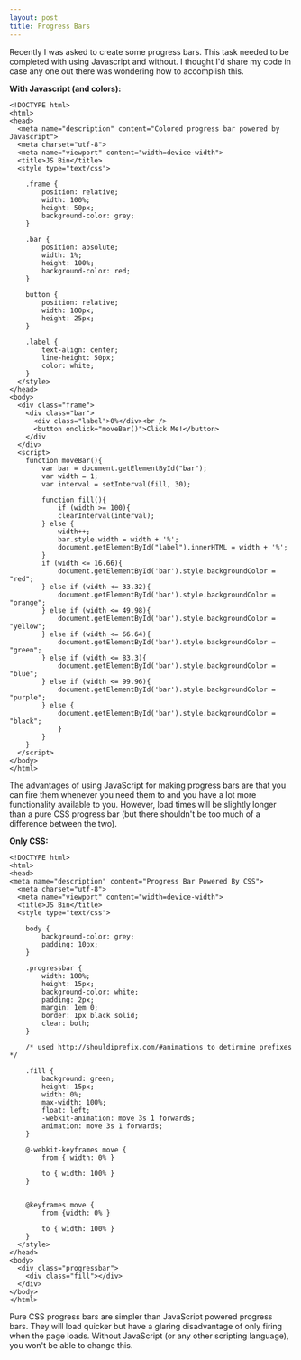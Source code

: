```yaml
---
layout: post
title: Progress Bars
---
```


Recently I was asked to create some progress bars. This task needed to be completed with using Javascript and without. I thought I'd share my code in case any one out there was wondering how to accomplish this. 

**With Javascript (and colors):**

```
<!DOCTYPE html>
<html>
<head>
  <meta name="description" content="Colored progress bar powered by Javascript">
  <meta charset="utf-8">
  <meta name="viewport" content="width=device-width">
  <title>JS Bin</title>
  <style type="text/css">

  	.frame {
  		position: relative;
  		width: 100%;
  		height: 50px;
  		background-color: grey;
	}

	.bar {
 	 	position: absolute;
  		width: 1%;
  		height: 100%;
  		background-color: red;
	}

	button {
  		position: relative;
  		width: 100px;
  		height: 25px;
	}

	.label {
  		text-align: center;
  		line-height: 50px;
  		color: white;
	}
  </style>
</head>
<body>
  <div class="frame">
    <div class="bar">
      <div class="label">0%</div><br />
      <button onclick="moveBar()">Click Me!</button>
    </div
  </div>
  <script>
  	function moveBar(){
  		var bar = document.getElementById("bar");
  		var width = 1;
  		var interval = setInterval(fill, 30);
  
  		function fill(){
    		if (width >= 100){
      		clearInterval(interval);
    	} else {
      		width++;
      		bar.style.width = width + '%';
      		document.getElementById("label").innerHTML = width + '%';
    	}
    	if (width <= 16.66){
      		document.getElementById('bar').style.backgroundColor = "red";
    	} else if (width <= 33.32){
      		document.getElementById('bar').style.backgroundColor = "orange";
    	} else if (width <= 49.98){
      		document.getElementById('bar').style.backgroundColor = "yellow";
    	} else if (width <= 66.64){
      		document.getElementById('bar').style.backgroundColor = "green";
    	} else if (width <= 83.3){
      		document.getElementById('bar').style.backgroundColor = "blue";
    	} else if (width <= 99.96){
      		document.getElementById('bar').style.backgroundColor = "purple";
    	} else {
      		document.getElementById('bar').style.backgroundColor = "black";
    		}
  		}	
	}
  </script>
</body>
</html>
```

The advantages of using JavaScript for making progress bars are that you can fire them whenever you need them to and you have a lot more functionality available to you. However, load times will be slightly longer than a pure CSS progress bar (but there shouldn't be too much of a difference between the two).

**Only CSS:**

```
<!DOCTYPE html>
<html>
<head>
<meta name="description" content="Progress Bar Powered By CSS">
  <meta charset="utf-8">
  <meta name="viewport" content="width=device-width">
  <title>JS Bin</title>
  <style type="text/css">

	body {
    	background-color: grey;
    	padding: 10px;
	}

	.progressbar {
    	width: 100%;
    	height: 15px;
    	background-color: white;
    	padding: 2px;
    	margin: 1em 0;
    	border: 1px black solid;
    	clear: both;
	}

	/* used http://shouldiprefix.com/#animations to detirmine prefixes */

	.fill {
    	background: green;
    	height: 15px;
    	width: 0%;
    	max-width: 100%;
    	float: left;
        -webkit-animation: move 3s 1 forwards;
    	animation: move 3s 1 forwards;
	}

	@-webkit-keyframes move { 
    	from { width: 0% }

    	to { width: 100% }
	}


	@keyframes move { 
    	from {width: 0% }

    	to { width: 100% }
	}
  </style>
</head>
<body>
  <div class="progressbar">
    <div class="fill"></div>
  </div>
</body>
</html>
```

Pure CSS progress bars are simpler than JavaScript powered progress bars. They will load quicker but have a glaring disadvantage of only firing when the page loads. Without JavaScript (or any other scripting language), you won't be able to change this. 